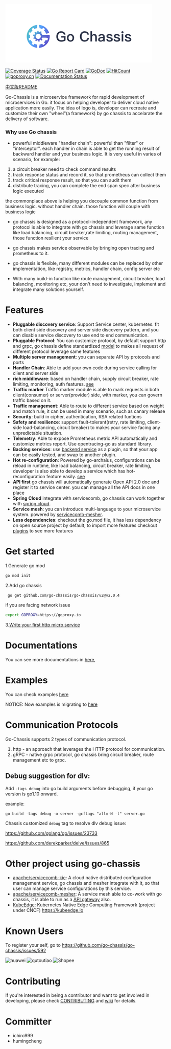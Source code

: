 ![](logo.png)

[![Coverage Status](https://coveralls.io/repos/github/go-chassis/go-chassis/badge.svg)](https://coveralls.io/github/go-chassis/go-chassis) 
[![Go Report Card](https://goreportcard.com/badge/github.com/go-chassis/go-chassis)](https://goreportcard.com/report/github.com/go-chassis/go-chassis) 
[![GoDoc](https://godoc.org/github.com/go-chassis/go-chassis?status.svg)](https://godoc.org/github.com/go-chassis/go-chassis)
[![HitCount](http://hits.dwyl.io/go-chassis/go-chassis.svg)](http://hits.dwyl.io/go-chassis/go-chassis)  
[![goproxy.cn](https://goproxy.cn/stats/github.com/go-chassis/go-chassis/badges/download-count.svg)](https://goproxy.cn)
[![Documentation Status](https://readthedocs.org/projects/go-chassis/badge/?version=latest)](https://go-chassis.readthedocs.io/en/latest/?badge=latest)
      
[中文版README](README_cn.md)

Go-Chassis is a microservice framework for rapid development of microservices in Go.
it focus on helping developer to deliver cloud native application more easily. 
The idea of logo is, developer can recreate and customize their own "wheel"(a framework) by go chassis to accelarate the delivery of software.

### Why use Go chassis
- powerful middleware "handler chain": 
powerful than "filter" or "interceptor". 
each handler in chain is able to get the running result of backward handler and your business logic.
It is very useful in varies of scenario, for example:
1. a circuit breaker need to check command results
2. track response status and record it, so that prometheus can collect them
3. track critical response result, so that you can audit them
4. distribute tracing, you can complete the end span spec after business logic executed

the commonplace above is helping you decouple common function from business logic. without handler chain. 
those function will couple with business logic

- go chassis is designed as a protocol-independent framework, any protocol 
is able to integrate with go chassis and leverage same function like load balancing,
circuit breaker,rate limiting, routing management, those function resilient your service

- go chassis makes service observable by bringing open tracing and prometheus to it.

- go chassis is flexible, many different modules can be replaced by other implementation, 
like registry, metrics, handler chain, config server etc 

- With many build-in function like route management, circuit breaker, load balancing, monitoring etc,
your don't need to investigate, implement and integrate many solutions yourself.



# Features
 - **Pluggable discovery service**: Support Service center, kubernetes.
 fit both client side discovery and server side discovery pattern, 
 and you can disable service discovery to use end to end communication.
 - **Pluggable Protocol**: 
 You can customize protocol, by default support http and grpc, 
 go chassis define standardized [model](https://github.com/go-chassis/go-chassis/blob/master/core/invocation/invocation.go) to makes all request of different protocol leverage same features
 - **Multiple server management**: you can separate API by protocols and ports
 - **Handler Chain**: Able to add your own code during service calling for client and server side
 - **rich middleware**: based on handler chain, 
 supply circuit breaker, rate limiting, monitoring, auth features. 
 [see](https://go-chassis.readthedocs.io/en/latest/middleware.html)
 - **Traffic marker** Traffic marker module is able to mark requests in both client(consumer) or server(provider) side,
with marker, you can govern traffic based on it.
 - **Traffic management**: Able to route to different service based on weight and match rule, it can be used in many scenario, such as canary release
 - **Security**: build in cipher, authentication, RSA related funtions
 - **Safety and resilience**: 
 support fault-tolerant(retry, rate limiting, client-side load-balancing, circuit breaker) to makes your service facing any unpredictable situation.
 - **Telemetry**: Able to expose Prometheus metric API automatically and customize metrics report. 
 Use opentracing-go as standard library.
 - **Backing services**: 
 use [backend service](https://go-chassis.readthedocs.io/en/latest/dev-guides/backends.html) as a plugin, 
 so that your app can be easily tested, and swap to another plugin.
 - **Hot re-configuration**: 
 Powered by go-archaius, configurations can be reload in runtime, like load balancing, circuit breaker, 
 rate limiting, developer is also able to develop a service which has hot-reconfiguration feature easily. 
 [see](https://go-chassis.readthedocs.io/en/latest/user-guides/dynamic-conf.html#)
 - **API first** go chassis will automatically generate Open API 2.0 doc and register it to service center. you can manage all the API docs in one place
 - **Spring Cloud** integrate with servicecomb, go chassis can work together with [spring cloud](https://github.com/huaweicloud/spring-cloud-huawei).
 - **Service mesh**: you can introduce multi-language to your microservice system. powered by [servicecomb-mesher](https://github.com/apache/servicecomb-mesher). 
 - **Less dependencies**: checkout the go.mod file, it has less dependency on open source project by default, to import more features checkout [plugins](https://github.com/go-chassis/go-chassis-extension) to see more features

# Get started 
1.Generate go mod
```bash
go mod init
```
2.Add go chassis 
```shell script
 go get github.com/go-chassis/go-chassis/v2@v2.0.4
```
if you are facing network issue 
```bash
export GOPROXY=https://goproxy.io
```

3.[Write your first http micro service](https://go-chassis.readthedocs.io/en/latest/getstarted/writing-rest.html)


# Documentations
You can see more documentations in [here](https://go-chassis.readthedocs.io/), 

# Examples
You can check examples [here](examples)

NOTICE: Now examples is migrating to [here](https://github.com/go-chassis/go-chassis-examples)
# Communication Protocols
Go-Chassis supports 2 types of communication protocol.
1. http - an approach that leverages the HTTP protocol for communication.
3. gRPC - native grpc protocol, go chassis bring circuit breaker, route management etc to grpc.
## Debug suggestion for dlv:
Add `-tags debug` into go build arguments before debugging, if your go version is go1.10 onward.

example:

```shell
go build -tags debug -o server -gcflags "all=-N -l" server.go
```

Chassis customized `debug` tag to resolve dlv debug issue:

https://github.com/golang/go/issues/23733

https://github.com/derekparker/delve/issues/865

# Other project using go-chassis
- [apache/servicecomb-kie](https://github.com/apache/servicecomb-kie): 
A cloud native distributed configuration management service, go chassis and mesher integrate with it,
so that user can manage service configurations by this service.
- [apache/servicecomb-mesher](https://github.com/apache/servicecomb-mesher): 
A service mesh able to co-work with go chassis, 
it is able to run as a [API gateway](https://mesher.readthedocs.io/en/latest/configurations/edge.html) also.
- [KubeEdge](https://github.com/kubeedge/kubeedge): Kubernetes Native Edge Computing Framework (project under CNCF) https://kubeedge.io

# Known Users
To register your self, go to https://github.com/go-chassis/go-chassis/issues/592

![huawei](https://raw.githubusercontent.com/go-chassis/go-chassis.github.io/master/known_users/huawei.PNG) 
![qutoutiao](https://raw.githubusercontent.com/go-chassis/go-chassis.github.io/master/known_users/qutoutiao.PNG)
![Shopee](https://raw.githubusercontent.com/go-chassis/go-chassis.github.io/master/known_users/Shopee.png)

# Contributing
If you're interested in being a contributor and want to get involved in developing, 
please check [CONTRIBUTING](CONTRIBUTING.md) and [wiki](https://github.com/go-chassis/go-chassis/wiki) for details.

# Committer
- ichiro999
- humingcheng


